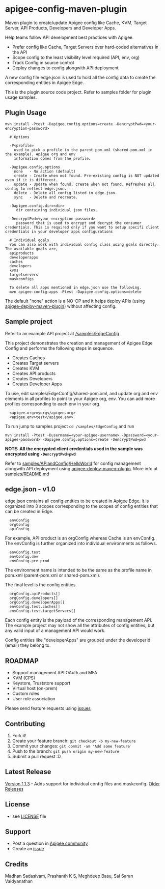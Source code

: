# apigee-config-maven-plugin

Maven plugin to create/update Apigee config like Cache, KVM, Target Server, API Products, Developers and Developer Apps.

Help teams follow API development best practices with Apigee.
  * Prefer config like Cache, Target Servers over hard-coded alternatives in the API
  * Scope config to the least visibility level required (API, env, org)
  * Track Config in source control
  * Deploy changes to config alongwith API deployment

A new config file edge.json is used to hold all the config data to create the corresponding entities in Apigee Edge.

This is the plugin source code project. Refer to samples folder for plugin usage samples.

## Plugin Usage
```
mvn install -Ptest -Dapigee.config.options=create -DencryptPwd=<your-encryption-password>

  # Options

  -P<profile>
    used to pick a profile in the parent pom.xml (shared-pom.xml in the example). Apigee org and env
    information comes from the profile.

  -Dapigee.config.options
    none   - No action (default)
    create - Create when not found. Pre-existing config is NOT updated even if it is different.
    update - Update when found; create when not found. Refreshes all config to reflect edge.json.
    delete - Delete all config listed in edge.json.
    sync   - Delete and recreate.

  -Dapigee.config.dir=<dir>
     dir containing individual json files.

  -DencryptPwd=<your-encryption-password>
     password that is used to encrypt and decrypt the consumer credentials. This is required only if you want to setup specifi client credentials in your developer apps configurations

  # Individual goals
  You can also work with individual config class using goals directly. The available goals are,
  apiproducts
  developerapps
  caches
  developers
  kvms
  targetservers
  maskconfigs

  To delete all apps mentioned in edge.json use the following.
  mvn apigee-config:apps -Ptest -Dapigee.config.options=delete
```
The default "none" action is a NO-OP and it helps deploy APIs (using [apigee-deploy-maven-plugin](https://github.com/apigee/apigee-deploy-maven-plugin)) without affecting config.

## Sample project
Refer to an example API project at [/samples/EdgeConfig](https://github.com/apigee/apigee-config-maven-plugin/tree/master/samples/EdgeConfig)

This project demonstrates the creation and management of Apigee Edge Config and performs the following steps in sequence.
  - Creates Caches
  - Creates Target servers
  - Creates KVM
  - Creates API products
  - Creates Developers
  - Creates Developer Apps

To use, edit samples/EdgeConfig/shared-pom.xml, and update org and env elements in all profiles to point to your Apigee org, env. You can add more profiles corresponding to each env in your org.

      <apigee.org>myorg</apigee.org>
      <apigee.env>test</apigee.env>

To run jump to samples project `cd /samples/EdgeConfig` and run

`mvn install -Ptest -Dusername=<your-apigee-username> -Dpassword=<your-apigee-password> -Dapigee.config.options=create -DencryptPwd=pwd`

**NOTE: All the encrypted client credentials used in the sample was encrypted using `-DencryptPwd=pwd`**

Refer to [samples/APIandConfig/HelloWorld](https://github.com/apigee/apigee-config-maven-plugin/tree/master/samples/APIandConfig/HelloWorld) for config management alongwith API deployment using [apigee-deploy-maven-plugin](https://github.com/apigee/apigee-deploy-maven-plugin). More info at [samples/README.md](https://github.com/apigee/apigee-config-maven-plugin/blob/master/samples/README.md)

## edge.json - v1.0
edge.json contains all config entities to be created in Apigee Edge. It is organized into 3 scopes corresponding to the scopes of config entities that can be created in Edge.
   ```
     envConfig
     orgConfig
     apiConfig
   ```
For example, API product is an orgConfig whereas Cache is an envConfig. The envConfig is further organized into individual environments as follows.
   ```
     envConfig.test
     envConfig.dev
     envConfig.pre-prod
   ```
The environment name is intended to be the same as the profile name in pom.xml (parent-pom.xml or shared-pom.xml).

The final level is the config entities.
   ```
     orgConfig.apiProducts[]
     orgConfig.developers[]
     orgConfig.developerApps[]
     envConfig.test.caches[]
     envConfig.test.targetServers[]
   ```

Each config entity is the payload of the corresponding management API. The example project may not show all the attributes of config entities, but any valid input of a management API would work.

Config entities like "developerApps" are grouped under the developerId (email) they belong to.

## ROADMAP
  - Support management API OAuth and MFA
  - KVM (CPS)
  - Keystore, Truststore support
  - Virtual host (on-prem)
  - Custom roles
  - User role association

Please send feature requests using [issues](https://github.com/apigee/apigee-config-maven-plugin/issues)

## Contributing
1. Fork it!
2. Create your feature branch: `git checkout -b my-new-feature`
3. Commit your changes: `git commit -am 'Add some feature'`
4. Push to the branch: `git push origin my-new-feature`
5. Submit a pull request :D

## Latest Release
[Version 1.1.3](https://github.com/apigee/apigee-config-maven-plugin/releases/tag/apigee-config-maven-plugin-1.1.3) - Adds support for individual config files and maskconfig.
[Older Releases](https://github.com/apigee/apigee-config-maven-plugin/releases)

## License
* see [LICENSE](https://github.com/apigee/apigee-config-maven-plugin/blob/master/LICENSE) file

## Support
* Post a question in [Apigee community](https://community.apigee.com/index.html)
* Create an [issue](https://github.com/apigee/apigee-config-maven-plugin/issues/new)

## Credits
Madhan Sadasivam, Prashanth K S, Meghdeep Basu, Sai Saran Vaidyanathan

